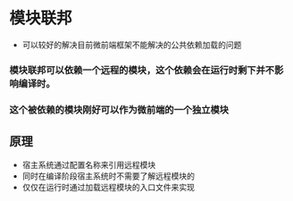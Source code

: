 # 模块联邦
- 可以较好的解决目前微前端框架不能解决的公共依赖加载的问题
### 模块联邦可以依赖一个远程的模块，这个依赖会在运行时剩下并不影响编译时。
### 这个被依赖的模块刚好可以作为微前端的一个独立模块

## 原理
- 宿主系统通过配置名称来引用远程模块
- 同时在编译阶段宿主系统时不需要了解远程模块的
- 仅仅在运行时通过加载远程模块的入口文件来实现




